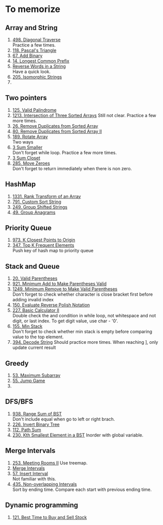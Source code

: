 # To memorize
## Array and String
1. [498. Diagonal Traverse](https://leetcode.com/problems/diagonal-traverse)  
   Practice a few times.
1. [118. Pascal's Triangle](https://leetcode.com/problems/pascals-triangle)
2. [67. Add Binary](https://leetcode.com/problems/add-binary)
3. [14. Longest Common Prefix](https://leetcode.com/problems/longest-common-prefix)
4. [Reverse Words in a String](https://leetcode.com/problems/reverse-words-in-a-string)  
   Have a quick look.
5. [205. Isomorphic Strings](https://leetcode.com/problems/isomorphic-strings)
6. 
## Two pointers
1. [125. Valid Palindrome](https://leetcode.com/problems/valid-palindrome)  
2. [1213. Intersection of Three Sorted Arrays](https://leetcode.com/problems/intersection-of-three-sorted-arrays)     Still not clear.  Practice a few more times.
3. [26. Remove Duplicates from Sorted Array](https://leetcode.com/problems/remove-duplicates-from-sorted-array/)
4. [80. Remove Duplicates from Sorted Array II](https://leetcode.com/problems/remove-duplicates-from-sorted-array-ii)
5. [189. Rotate Array](https://leetcode.com/problems/rotate-array)  
   Two ways
6. [3 Sum Smaller](https://leetcode.com/problems/3sum-smaller)  
   Don't forget while loop. Practice a few more times.
7. [3 Sum Closet](https://leetcode.com/problems/3sum-closest)
8. [285. Move Zeroes](https://leetcode.com/problems/move-zeroes)  
   Don't forget to return immediately when there is non zero.

## HashMap
1. [1331. Rank Transform of an Array](https://leetcode.com/problems/rank-transform-of-an-array)
2. [791. Custom Sort String](https://leetcode.com/problems/custom-sort-string)
3. [249. Group Shifted Strings](https://leetcode.com/problems/group-shifted-strings)
4. [49. Group Anagrams](https://leetcode.com/problems/group-anagrams)

## Priority Queue
1. [973. K Closest Points to Origin](https://leetcode.com/problems/k-closest-points-to-origin)
1. [347. Top K Frequent Elements](https://leetcode.com/problems/top-k-frequent-elements)  
   Push key of hash map to priority queue  

## Stack and Queue
1. [20. Valid Parentheses](https://leetcode.com/problems/valid-parentheses)
2. [921. Minimum Add to Make Parentheses Valid](https://leetcode.com/problems/minimum-add-to-make-parentheses-valid)
3. [1249. Minimum Remove to Make Valid Parentheses](https://leetcode.com/problems/minimum-remove-to-make-valid-parentheses/)  
   Don't forget to check whether character is close bracket first before adding invalid index
4. [150. Evaluate Reverse Polish Notation](https://leetcode.com/problems/evaluate-reverse-polish-notation)
5. [227. Basic Calculator II](https://leetcode.com/problems/basic-calculator-ii)  
   Double check the and condition in while loop, not whitespace and not digit, or last index. To get digit value, use char - '0'.
6. [155. Min Stack](https://leetcode.com/problems/min-stack)  
   Don't forget to check whether min stack is empty before comparing value to the top element.
7. [394. Decode String](https://leetcode.com/problems/decode-string/)
   Should practice more times. When reaching ], only update current result

## Greedy
1. [53. Maximum Subarray](https://leetcode.com/problems/maximum-subarray)
2. [55. Jump Game](https://leetcode.com/problems/jump-game/)
3. 
## DFS/BFS
1. [938. Range Sum of BST](https://leetcode.com/problems/range-sum-of-bst)  
   Don't include equal when go to left or right brach.
1. [226. Invert Binary Tree](https://leetcode.com/problems/invert-binary-tree)
2. [112. Path Sum](https://leetcode.com/problems/path-sum)
3. [230. Kth Smallest Element in a BST](https://leetcode.com/problems/kth-smallest-element-in-a-bst)
   Inorder with global variable.

## Merge Intervals
1. [253. Meeting Rooms II](https://leetcode.com/problems/meeting-rooms-ii)
   Use treemap.
1. [Merge Intervals](https://leetcode.com/problems/merge-intervals/)
2. [57. Insert Interval](https://leetcode.com/problems/insert-interval/)  
   Not familiar with this.
1. [435. Non-overlapping Intervals](https://leetcode.com/problems/non-overlapping-intervals)  
   Sort by ending time. Compare each start with previous ending time.  
## Dynamic programming
1. [121. Best Time to Buy and Sell Stock](https://leetcode.com/problems/best-time-to-buy-and-sell-stock)  
